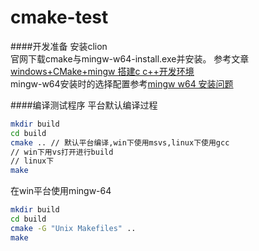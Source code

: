 # cmake-test
####开发准备
安装clion \
官网下载cmake与mingw-w64-install.exe并安装。
参考文章[windows+CMake+mingw 搭建c c++开发环境](https://www.cnblogs.com/herelsp/p/8679200.html) \
mingw-w64安装时的选择配置参考[mingw w64 安装问题](https://zhidao.baidu.com/question/1382951261644564380.html)

####编译测试程序
平台默认编译过程
```bash
mkdir build
cd build
cmake .. // 默认平台编译,win下使用msvs,linux下使用gcc
// win下用vs打开进行build
// linux下
make
```
在win平台使用mingw-64
```bash
mkdir build
cd build
cmake -G "Unix Makefiles" ..
make
```
